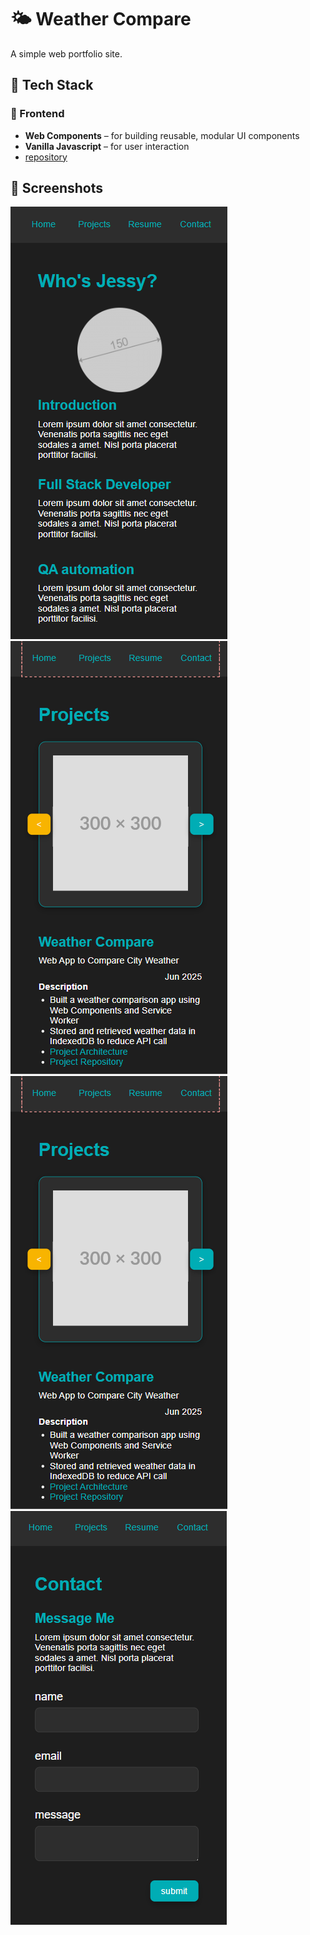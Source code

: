 # 🌤️ Weather Compare

A simple web portfolio site.

## 🧰 Tech Stack

### 🚀 Frontend

- **Web Components** – for building reusable, modular UI components
- **Vanilla Javascript** – for user interaction
- [repository](https://github.com/JessySeo9955/web_portfolio/tree/main/.github)

## 📸 Screenshots
<img max-width="50%" src="https://raw.githubusercontent.com/JessySeo9955/web_portfolio/main/.github/images/home.png" />
<img max-width="50%" src="https://raw.githubusercontent.com/JessySeo9955/web_portfolio/main/.github/images/projects.png" />
<img max-width="50%" src="https://raw.githubusercontent.com/JessySeo9955/web_portfolio/main/.github/images/resume.png" />
<img max-width="50%" src="https://raw.githubusercontent.com/JessySeo9955/web_portfolio/main/.github/images/contact.png" />
